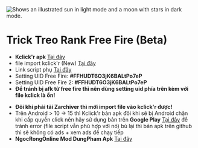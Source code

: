 <picture>
  <source media="(prefers-color-scheme: dark)" srcset="https://github.com/lpham0734/images_gif/blob/main/retouch_2023082223382001.jpg">
  <source media="(prefers-color-scheme: light)" srcset="https://github.com/lpham0734/images_gif/blob/main/retouch_2023082223382001.jpg">
  <img alt="Shows an illustrated sun in light mode and a moon with stars in dark mode." src="https://github.com/lpham0734/images_gif/blob/main/retouch_2023082223382001.jpg">
</picture>


# Trick Treo Rank Free Fire (Beta)
- **Kclick'r apk** [Tại đây](https://github.com/Nain57/Smart-AutoClicker/releases/download/3.4.0/smartautoclicker-fDroid-release.apk)
- file import kclick'r (New) [Tại đây](https://github.com/lpham0734/data_free_fire/raw/refs/heads/main/treo%20vip.zip)
- Link script phụ [Tại đây](https://www.mediafire.com/file/lk6fehxvo7a40sf/treo_vip.zip/file)
- Setting UID Free Fire: **#FFHUDT6O3jK6BALtPo7eP**
- Setting UID Free Fire 2: **#FFHUDT6O3jK6BALtPo7eP**
- **Để tránh bị afk từ free fire thì nên dùng setting uid phía trên kèm với file kclick là ổn!**
* **Đôi khi phải tải Zarchiver thì mới import file vào kclick'r được!**
* Trên Android > 10 -> 15 thì Kclick'r bản apk đôi khi sẽ bị Android chặn khi cấp quyền click nên hãy sử dụng bản trên **Google Play** [Tại đây](https://play.google.com/store/apps/details?id=com.buzbuz.smartautoclicker) để tránh error (file script vẫn phù hợp với nó) bù lại thì bản apk trên github thì sẽ không có ads + xem ads để chạy tiếp  
* **NgocRongOnline Mod DungPham Apk** [Tại đây](https://drive.usercontent.google.com/download?id=1UITiFtznvGASG6CJCNukFm-7a0piUHP_&export=download&authuser=0)



